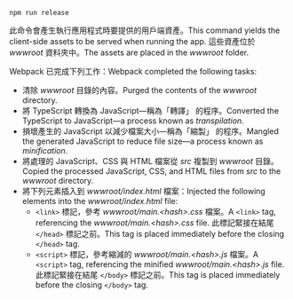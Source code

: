 ```console
npm run release
```

<span data-ttu-id="9aa88-101">此命令會產生執行應用程式時要提供的用戶端資產。</span><span class="sxs-lookup"><span data-stu-id="9aa88-101">This command yields the client-side assets to be served when running the app.</span></span> <span data-ttu-id="9aa88-102">這些資產位於 *wwwroot* 資料夾中。</span><span class="sxs-lookup"><span data-stu-id="9aa88-102">The assets are placed in the *wwwroot* folder.</span></span>

<span data-ttu-id="9aa88-103">Webpack 已完成下列工作：</span><span class="sxs-lookup"><span data-stu-id="9aa88-103">Webpack completed the following tasks:</span></span>

* <span data-ttu-id="9aa88-104">清除 *wwwroot* 目錄的內容。</span><span class="sxs-lookup"><span data-stu-id="9aa88-104">Purged the contents of the *wwwroot* directory.</span></span>
* <span data-ttu-id="9aa88-105">將 TypeScript 轉換為 JavaScript&mdash;稱為「轉譯」  的程序。</span><span class="sxs-lookup"><span data-stu-id="9aa88-105">Converted the TypeScript to JavaScript&mdash;a process known as *transpilation*.</span></span>
* <span data-ttu-id="9aa88-106">損壞產生的 JavaScript 以減少檔案大小&mdash;稱為「縮製」  的程序。</span><span class="sxs-lookup"><span data-stu-id="9aa88-106">Mangled the generated JavaScript to reduce file size&mdash;a process known as *minification*.</span></span>
* <span data-ttu-id="9aa88-107">將處理的 JavaScript、CSS 與 HTML 檔案從 *src* 複製到 *wwwroot* 目錄。</span><span class="sxs-lookup"><span data-stu-id="9aa88-107">Copied the processed JavaScript, CSS, and HTML files from *src* to the *wwwroot* directory.</span></span>
* <span data-ttu-id="9aa88-108">將下列元素插入到 *wwwroot/index.html* 檔案：</span><span class="sxs-lookup"><span data-stu-id="9aa88-108">Injected the following elements into the *wwwroot/index.html* file:</span></span>
  * <span data-ttu-id="9aa88-109">`<link>` 標記，參考 *wwwroot/main.\<hash\>.css* 檔案。</span><span class="sxs-lookup"><span data-stu-id="9aa88-109">A `<link>` tag, referencing the *wwwroot/main.\<hash\>.css* file.</span></span> <span data-ttu-id="9aa88-110">此標記緊接在結尾 `</head>` 標記之前。</span><span class="sxs-lookup"><span data-stu-id="9aa88-110">This tag is placed immediately before the closing `</head>` tag.</span></span>
  * <span data-ttu-id="9aa88-111">`<script>` 標記，參考縮減的 *wwwroot/main.\<hash\>.js* 檔案。</span><span class="sxs-lookup"><span data-stu-id="9aa88-111">A `<script>` tag, referencing the minified *wwwroot/main.\<hash\>.js* file.</span></span> <span data-ttu-id="9aa88-112">此標記緊接在結尾 `</body>` 標記之前。</span><span class="sxs-lookup"><span data-stu-id="9aa88-112">This tag is placed immediately before the closing `</body>` tag.</span></span>
